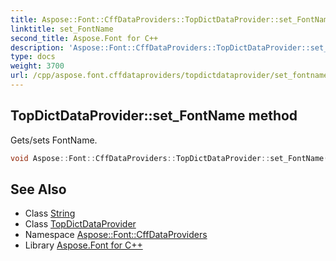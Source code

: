 ```yaml
---
title: Aspose::Font::CffDataProviders::TopDictDataProvider::set_FontName method
linktitle: set_FontName
second_title: Aspose.Font for C++
description: 'Aspose::Font::CffDataProviders::TopDictDataProvider::set_FontName method. Gets/sets FontName in C++.'
type: docs
weight: 3700
url: /cpp/aspose.font.cffdataproviders/topdictdataprovider/set_fontname/
---
```

## TopDictDataProvider::set_FontName method


Gets/sets FontName.

```cpp
void Aspose::Font::CffDataProviders::TopDictDataProvider::set_FontName(System::String value)
```

## See Also

* Class [String](../../../system/string/)
* Class [TopDictDataProvider](../)
* Namespace [Aspose::Font::CffDataProviders](../../)
* Library [Aspose.Font for C++](../../../)
